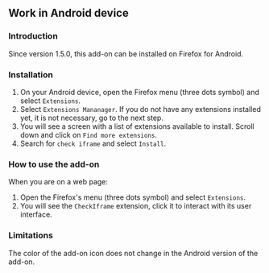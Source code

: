 ## Work in Android device

### Introduction

Since version 1.5.0, this add-on can be installed on Firefox for Android.

### Installation

1. On your Android device, open the Firefox menu (three dots symbol) and select `Extensions`.
2. Select `Extensions Mananager`. If you do not have any extensions installed yet, it is not necessary, go to the next step.
3. You will see a screen with a list of extensions available to install. Scroll down and click on `Find more extensions`.
4. Search for `check iframe` and select `Install`.

### How to use the add-on

When you are on a web page:

1. Open the Firefox's menu (three dots symbol) and select `Extensions`.
2. You will see the `CheckIframe` extension, click it to interact with its user interface.

### Limitations

The color of the add-on icon does not change in the Android version of the add-on.
